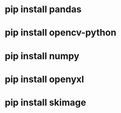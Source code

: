 # pip install pandas
# pip install opencv-python
# pip install numpy
# pip install openyxl
# pip install skimage
